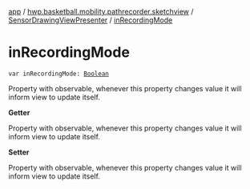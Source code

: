 [app](../../index.md) / [hwp.basketball.mobility.pathrecorder.sketchview](../index.md) / [SensorDrawingViewPresenter](index.md) / [inRecordingMode](.)

# inRecordingMode

`var inRecordingMode: `[`Boolean`](https://kotlinlang.org/api/latest/jvm/stdlib/kotlin/-boolean/index.html)

Property with observable, whenever this property changes value it will inform view
to update itself.

**Getter**

Property with observable, whenever this property changes value it will inform view
to update itself.

**Setter**

Property with observable, whenever this property changes value it will inform view
to update itself.

